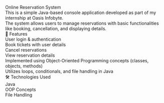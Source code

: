 Online Reservation System
<br>
This is a simple Java-based console application developed as part of my internship at Oasis Infobyte.
<br>
The system allows users to manage reservations with basic functionalities like booking, cancellation, and displaying details.
<br>
🚀 Features
<br>
User login & authentication
<br>
Book tickets with user details
<br>
Cancel reservations
<br>
View reservation details
<br>
Implemented using Object-Oriented Programming concepts (classes, objects, methods)
<br>
Utilizes loops, conditionals, and file handling in Java
<br>
🛠 Technologies Used
<br>
Java
<br>
OOP Concepts
<br>
File Handling
